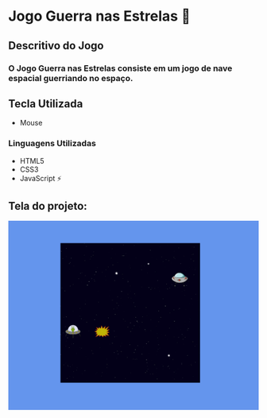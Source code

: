 # Jogo Guerra nas Estrelas 💢

## Descritivo do Jogo

### O Jogo Guerra nas Estrelas consiste em um jogo de nave espacial guerriando no espaço.

## Tecla Utilizada

* Mouse

### Linguagens Utilizadas 

- HTML5
- CSS3
- JavaScript
⚡

## Tela do projeto:

![paginas_web](https://github.com/claudineinobrega/JogoGuerrasNasEstrelas/blob/master/img/game.png)
